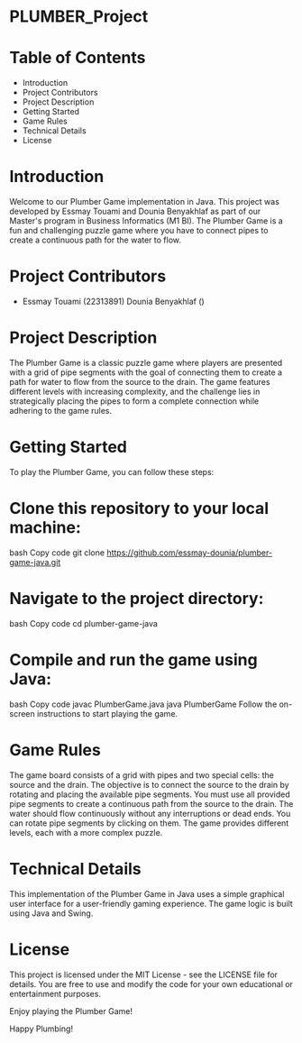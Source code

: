 # PLUMBER_Project

# Table of Contents
- Introduction
- Project Contributors
- Project Description
- Getting Started
- Game Rules
- Technical Details
- License

  
# Introduction
Welcome to our Plumber Game implementation in Java. This project was developed by Essmay Touami and Dounia Benyakhlaf as part of our Master's program in Business Informatics (M1 BI). The Plumber Game is a fun and challenging puzzle game where you have to connect pipes to create a continuous path for the water to flow.

# Project Contributors
- Essmay Touami (22313891)
Dounia Benyakhlaf ()

# Project Description
The Plumber Game is a classic puzzle game where players are presented with a grid of pipe segments with the goal of connecting them to create a path for water to flow from the source to the drain. The game features different levels with increasing complexity, and the challenge lies in strategically placing the pipes to form a complete connection while adhering to the game rules.

# Getting Started
To play the Plumber Game, you can follow these steps:

# Clone this repository to your local machine:

bash
Copy code
git clone https://github.com/essmay-dounia/plumber-game-java.git

# Navigate to the project directory:
bash
Copy code
cd plumber-game-java

# Compile and run the game using Java:
bash
Copy code
javac PlumberGame.java
java PlumberGame
Follow the on-screen instructions to start playing the game.

# Game Rules
The game board consists of a grid with pipes and two special cells: the source and the drain.
The objective is to connect the source to the drain by rotating and placing the available pipe segments.
You must use all provided pipe segments to create a continuous path from the source to the drain.
The water should flow continuously without any interruptions or dead ends.
You can rotate pipe segments by clicking on them.
The game provides different levels, each with a more complex puzzle.

# Technical Details
This implementation of the Plumber Game in Java uses a simple graphical user interface for a user-friendly gaming experience. The game logic is built using Java and Swing.

# License
This project is licensed under the MIT License - see the LICENSE file for details. You are free to use and modify the code for your own educational or entertainment purposes.

Enjoy playing the Plumber Game!

Happy Plumbing!






